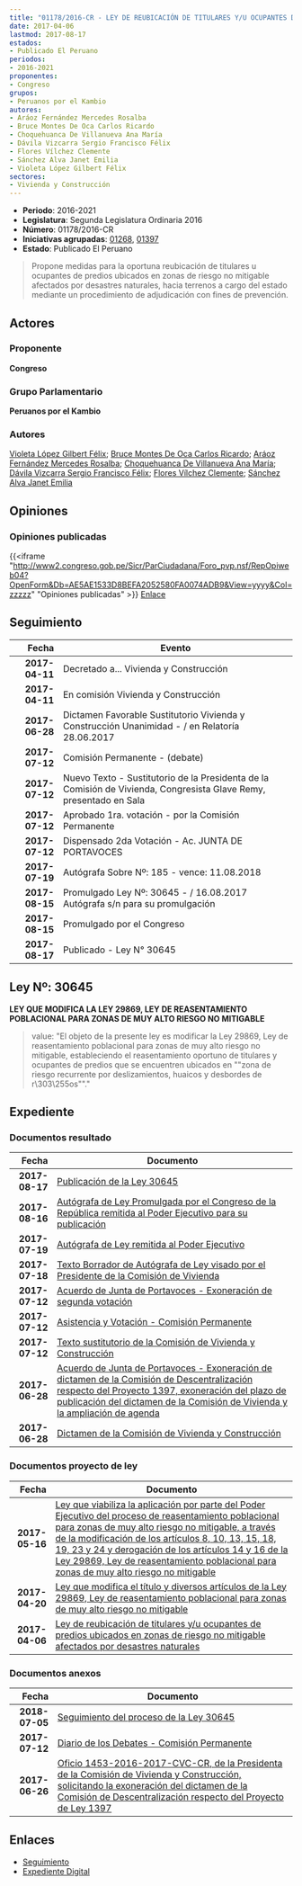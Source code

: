 ```yaml
---
title: "01178/2016-CR - LEY DE REUBICACIÓN DE TITULARES Y/U OCUPANTES DE PREDIOS UBICADOS EN ZONAS DE RIESGO NO MITIGABLE AFECTADOS POR DESASTRES NATURALES"
date: 2017-04-06
lastmod: 2017-08-17
estados:
- Publicado El Peruano
periodos:
- 2016-2021
proponentes:
- Congreso
grupos:
- Peruanos por el Kambio
autores:
- Aráoz Fernández Mercedes Rosalba
- Bruce Montes De Oca Carlos Ricardo
- Choquehuanca De Villanueva Ana María
- Dávila Vizcarra Sergio Francisco Félix
- Flores Vílchez Clemente
- Sánchez Alva Janet Emilia
- Violeta López Gilbert Félix
sectores:
- Vivienda y Construcción
---
```

- **Periodo**: 2016-2021
- **Legislatura**: Segunda Legislatura Ordinaria 2016
- **Número**: 01178/2016-CR
- **Iniciativas agrupadas**: [01268](../../01200/01268), [01397](../../01300/01397)
- **Estado**: Publicado El Peruano

> Propone medidas para la oportuna reubicación de titulares u ocupantes de predios ubicados en zonas de riesgo no mitigable afectados por desastres naturales, hacia terrenos a cargo del estado mediante un procedimiento de adjudicación con fines de prevención.


## Actores

### Proponente

**Congreso**

### Grupo Parlamentario

**Peruanos por el Kambio**

### Autores

[Violeta López Gilbert Félix](mailto:mailto:gvioleta@congreso.gob.pe); [Bruce Montes De Oca Carlos Ricardo](mailto:mailto:cbruce@congreso.gob.pe); [Aráoz Fernández Mercedes Rosalba](mailto:mailto:maraoz@congreso.gob.pe); [Choquehuanca De Villanueva Ana María](mailto:mailto:achoquehuanca@congreso.gob.pe); [Dávila Vizcarra Sergio Francisco Félix](mailto:mailto:sdavila@congreso.gob.pe); [Flores Vílchez Clemente](mailto:mailto:cflores@congreso.gob.pe); [Sánchez Alva Janet Emilia](mailto:mailto:jsancheza@congreso.gob.pe)

## Opiniones

### Opiniones publicadas

{{<iframe "http://www2.congreso.gob.pe/Sicr/ParCiudadana/Foro_pvp.nsf/RepOpiweb04?OpenForm&Db=AE5AE1533D8BEFA2052580FA0074ADB9&View=yyyy&Col=zzzzz" "Opiniones publicadas" >}}
[Enlace](http://www2.congreso.gob.pe/Sicr/ParCiudadana/Foro_pvp.nsf/RepOpiweb04?OpenForm&Db=AE5AE1533D8BEFA2052580FA0074ADB9&View=yyyy&Col=zzzzz)


## Seguimiento

| Fecha | Evento |
|------:|--------|
| **2017-04-11** | Decretado a... Vivienda y Construcción |
| **2017-04-11** | En comisión Vivienda y Construcción |
| **2017-06-28** | Dictamen Favorable Sustitutorio Vivienda y Construcción Unanimidad - / en Relatoría 28.06.2017 |
| **2017-07-12** | Comisión Permanente - (debate) |
| **2017-07-12** | Nuevo Texto - Sustitutorio de la Presidenta de la Comisión de Vivienda, Congresista Glave Remy, presentado en Sala |
| **2017-07-12** | Aprobado 1ra. votación - por la Comisión Permanente |
| **2017-07-12** | Dispensado 2da Votación - Ac. JUNTA DE PORTAVOCES |
| **2017-07-19** | Autógrafa Sobre Nº: 185 - vence: 11.08.2018 |
| **2017-08-15** | Promulgado Ley Nº: 30645 - / 16.08.2017 Autógrafa s/n para su promulgación |
| **2017-08-15** | Promulgado por el Congreso |
| **2017-08-17** | Publicado - Ley N° 30645 |

## Ley Nº: 30645

**LEY QUE MODIFICA LA LEY 29869, LEY DE REASENTAMIENTO POBLACIONAL PARA ZONAS DE MUY ALTO RIESGO NO MITIGABLE**

> value: "El objeto de la presente ley es modificar la Ley 29869, Ley de reasentamiento poblacional para zonas de muy alto riesgo no mitigable, estableciendo el reasentamiento oportuno de titulares y ocupantes de predios que se encuentren ubicados en \"\"zona de riesgo recurrente por deslizamientos, huaicos y desbordes de r\303\255os\"\"."


## Expediente

### Documentos resultado

| Fecha | Documento |
|------:|-----------|
| **2017-08-17** | [Publicación de la Ley 30645](http://www.leyes.congreso.gob.pe/Documentos/2016_2021/ADLP/Normas_Legales/30645-LEY.pdf) |
| **2017-08-16** | [Autógrafa de Ley Promulgada por el Congreso de la República remitida al Poder Ejecutivo para su publicación](http://www.leyes.congreso.gob.pe/Documentos/2016_2021/ADLP/Texto_Aprobado/AU0117820170816.pdf) |
| **2017-07-19** | [Autógrafa de Ley remitida al Poder Ejecutivo](http://www.leyes.congreso.gob.pe/Documentos/2016_2021/Autografas/Ley_y_de_Resolucion_Legislativa/AU0117820170719.pdf) |
| **2017-07-18** | [Texto Borrador de Autógrafa de Ley visado por el Presidente de la Comisión de Vivienda](http://www.leyes.congreso.gob.pe/Documentos/2016_2021/Texto_Borrador_de_Autografa/BAU0117820170718.PDF) |
| **2017-07-12** | [Acuerdo de Junta de Portavoces - Exoneración de segunda votación](http://www.leyes.congreso.gob.pe/Documentos/2016_2021/Acuerdos/Junta_Portavoces/AJP0117820170712.pdf) |
| **2017-07-12** | [Asistencia y Votación - Comisión Permanente](http://www.leyes.congreso.gob.pe/Documentos/2016_2021/Asistencia_y_Votacion/Proyectos_de_Ley/AVCP0117820170712.PDF) |
| **2017-07-12** | [Texto sustitutorio de la Comisión de Vivienda y Construcción](http://www.leyes.congreso.gob.pe/Documentos/2016_2021/Texto_Sustitutorio/Proyectos_de_Ley/TS0117820170712.PDF) |
| **2017-06-28** | [Acuerdo de Junta de Portavoces - Exoneración de dictamen de la Comisión de Descentralización respecto del Proyecto 1397, exoneración del plazo de publicación del dictamen de la Comisión de Vivienda y la ampliación de agenda](http://www.leyes.congreso.gob.pe/Documentos/2016_2021/Acuerdos/Junta_Portavoces/AJP0117820170628.pdf) |
| **2017-06-28** | [Dictamen de la Comisión de Vivienda y Construcción](http://www.leyes.congreso.gob.pe/Documentos/2016_2021/Dictamenes/Proyectos_de_Ley/01178DC24MAY20170628.PDF) |

### Documentos proyecto de ley

| Fecha | Documento |
|------:|-----------|
| **2017-05-16** | [Ley que viabiliza la aplicación por parte del Poder Ejecutivo del proceso de reasentamiento poblacional para zonas de muy alto riesgo no mitigable, a través de la modificación de los artículos 8, 10, 13, 15, 18, 19, 23 y 24 y derogación de los artículos 14 y 16 de la Ley 29869, Ley de reasentamiento poblacional para zonas de muy alto riesgo no mitigable](http://www.leyes.congreso.gob.pe/Documentos/2016_2021/Proyectos_de_Ley_y_de_Resoluciones_Legislativas/PL0139720170516.pdf) |
| **2017-04-20** | [Ley que modifica el título y diversos artículos de la Ley 29869, Ley de reasentamiento poblacional para zonas de muy alto riesgo no mitigable](http://www.leyes.congreso.gob.pe/Documentos/2016_2021/Proyectos_de_Ley_y_de_Resoluciones_Legislativas/PL0126820170420..pdf) |
| **2017-04-06** | [Ley de reubicación de titulares y/u ocupantes de predios ubicados en zonas de riesgo no mitigable afectados por desastres naturales](http://www.leyes.congreso.gob.pe/Documentos/2016_2021/Proyectos_de_Ley_y_de_Resoluciones_Legislativas/PL0117020170405.pdf) |

### Documentos anexos

| Fecha | Documento |
|------:|-----------|
| **2018-07-05** | [Seguimiento del proceso de la Ley 30645](http://www.leyes.congreso.gob.pe/Documentos/2016_2021/Seguimiento_de_Proyectos_de_Ley/01178PL20180705.PDF) |
| **2017-07-12** | [Diario de los Debates - Comisión Permanente](http://www2.congreso.gob.pe/Sicr/DiarioDebates/Publicad.nsf/SesionesPleno/05256D6E0073DFE90525815C006190DC/$FILE/PER-2016-13.pdf) |
| **2017-06-26** | [Oficio 1453-2016-2017-CVC-CR, de la Presidenta de la Comisión de Vivienda y Construcción, solicitando la exoneración del dictamen de la Comisión de Descentralización respecto del Proyecto de Ley 1397](http://www.leyes.congreso.gob.pe/Documentos/2016_2021/Oficios/Comisiones_Ordinarias/OFICIO-1453-2016-2017-CVC-CR.PDF) |

## Enlaces

- [Seguimiento](http://www2.congreso.gob.pe/Sicr/TraDocEstProc/CLProLey2016.nsf/f7fff46988ca05b1052578e100829cc7/6530025c8598107a052580fa007f7869?OpenDocument)
- [Expediente Digital](http://www2.congreso.gob.pe/Sicr/TraDocEstProc/Expvirt_2011.nsf/visbusqptramdoc1621/01178?opendocument)

